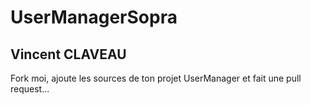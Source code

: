 # UserManagerSopra

## Vincent CLAVEAU

Fork moi, ajoute les sources de ton projet UserManager et fait une pull request...

